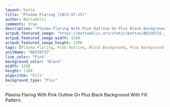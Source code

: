 ```yaml
---
layout: betta
title: "Plasma Flaring (2023-07-25)"
author: Bettadelic
comments: true
description: "Plasma Flaring With Pink Outline On Plus Black Background With Fill Pattern."
actpub_featured_image: "https://bettadelic.art/static/bettas/BD230725.jpg"
actpub_featured_image_width: 1200
actpub_featured_image_height: 1200
tags: [Plasma Flaring, Pink Outline, Black Background, Plus Background Pattern, Fill Pattern, July 2023]
unitName: "BD230725"
line_color: "Pink"
background_color: "Black"
width: 1200
height: 1200
algorithm: "Fill"
background_type: "Plus"
---
```


Plasma Flaring With Pink Outline On Plus Black Background With Fill Pattern.
